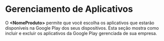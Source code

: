 # Gerenciamento de Aplicativos

O **\<NomeProduto>** permite que você escolha os aplicativos que estarão disponíveis na Google Play dos seus dispositivos. Esta seção mostra como incluir e excluir os aplicativos da Google Play gerenciada de sua empresa.

